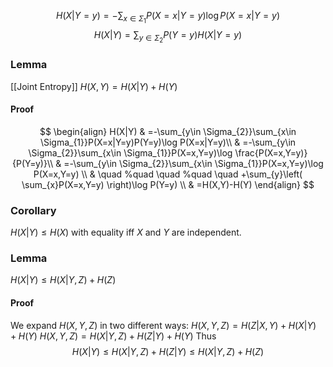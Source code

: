 
$$
H(X|Y=y)=-\sum_{x\in \Sigma_{1}}P(X=x|Y=y)\log P(X=x|Y=y)
$$
$$
H(X|Y)=\sum_{y\in \Sigma_{2}}P(Y=y)H(X|Y=y)
$$
### Lemma
[[Joint Entropy]]
$H(X,Y)=H(X|Y)+H(Y)$
#### Proof
$$
\begin{align}
H(X|Y) & =-\sum_{y\in \Sigma_{2}}\sum_{x\in \Sigma_{1}}P(X=x|Y=y)P(Y=y)\log P(X=x|Y=y)\\
 & =-\sum_{y\in \Sigma_{2}}\sum_{x\in \Sigma_{1}}P(X=x,Y=y)\log \frac{P(X=x,Y=y)}{P(Y=y)}\\
 & =-\sum_{y\in \Sigma_{2}}\sum_{x\in \Sigma_{1}}P(X=x,Y=y)\log P(X=x,Y=y) \\
 & \quad %quad
\quad %quad
\quad 
 +\sum_{y}\left( \sum_{x}P(X=x,Y=y) \right)\log P(Y=y) \\
 & =H(X,Y)-H(Y)
\end{align}
$$
### Corollary 
$H(X|Y)\leq H(X)$ with equality iff $X$ and $Y$ are independent.

### Lemma
$H(X|Y)\leq H(X|Y,Z)+H(Z)$
#### Proof
We expand $H(X,Y,Z)$ in two different ways:
$H(X,Y,Z)=H(Z|X,Y)+H(X|Y)+H(Y)$
$H(X,Y,Z)=H(X|Y,Z)+H(Z|Y)+H(Y)$
Thus
$$
H(X|Y)\leq H(X|Y,Z)+H(Z|Y)\leq H(X|Y,Z)+H(Z)
$$
